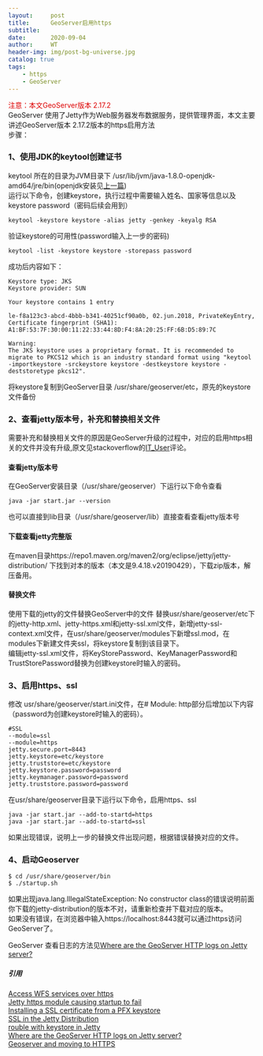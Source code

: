 ```yaml
---
layout:     post
title:      GeoServer启用https
subtitle:   
date:       2020-09-04
author:     WT
header-img: img/post-bg-universe.jpg
catalog: true
tags:
    - https
    - GeoServer  
---
```

<font color="#dd0000">注意：本文GeoServer版本 2.17.2</font>  
GeoServer 使用了Jetty作为Web服务器发布数据服务，提供管理界面，本文主要讲述GeoServer版本 2.17.2版本的https启用方法   
步骤：  
### 1、使用JDK的keytool创建证书
keytool 所在的目录为JVM目录下 /usr/lib/jvm/java-1.8.0-openjdk-amd64/jre/bin(openjdk安装见[上一篇](http://www.spatial.pro/2020/09/03/%E5%9C%A8Ubuntu%E4%B8%8A%E5%AE%89%E8%A3%85GeoServer/))    
运行以下命令，创建keystore，执行过程中需要输入姓名、国家等信息以及keystore password（密码后续会用到）
```
keytool -keystore keystore -alias jetty -genkey -keyalg RSA
```
验证keystore的可用性(password输入上一步的密码)
```
keytool -list -keystore keystore -storepass password
```
成功后内容如下：
```
Keystore type: JKS
Keystore provider: SUN

Your keystore contains 1 entry

le-f8a123c3-abcd-4bbb-b341-40251cf90a0b, 02.jun.2018, PrivateKeyEntry,
Certificate fingerprint (SHA1): A1:BF:53:7F:30:00:11:22:33:44:8D:F4:8A:20:25:FF:6B:D5:89:7C

Warning:
The JKS keystore uses a proprietary format. It is recommended to migrate to PKCS12 which is an industry standard format using "keytool -importkeystore -srckeystore keystore -destkeystore keystore -deststoretype pkcs12".
```
将keystore复制到GeoServer目录 /usr/share/geoserver/etc，原先的keystore文件备份  
### 2、查看jetty版本号，补充和替换相关文件
需要补充和替换相关文件的原因是GeoServer升级的过程中，对应的启用https相关的文件并没有升级,原文见stackoverflow的[IT_User](https://stackoverflow.com/questions/61220799/jetty-https-module-causing-startup-to-fail)评论。

#### 查看jetty版本号  
在GeoServer安装目录（/usr/share/geoserver）下运行以下命令查看
```
java -jar start.jar --version
```
也可以直接到lib目录（/usr/share/geoserver/lib）直接查看查看jetty版本号 
#### 下载查看jetty完整版
在maven目录https://repo1.maven.org/maven2/org/eclipse/jetty/jetty-distribution/ 下找到对本的版本（本文是9.4.18.v20190429），下载zip版本，解压备用。
#### 替换文件
使用下载的jetty的文件替换GeoServer中的文件
替换usr/share/geoserver/etc下的jetty-http.xml、jetty-https.xml和jetty-ssl.xml文件，新增jetty-ssl-context.xml文件，在usr/share/geoserver/modules下新增ssl.mod，在modules下新建文件夹ssl，将keystore复制到该目录下。  
编辑jetty-ssl.xml文件，将KeyStorePassword、KeyManagerPassword和TrustStorePassword替换为创建keystore时输入的密码。
### 3、启用https、ssl
修改 usr/share/geoserver/start.ini文件，在# Module: http部分后增加以下内容（password为创建keystore时输入的密码）。

```
#SSL
--module=ssl
--module=https
jetty.secure.port=8443
jetty.keystore=etc/keystore
jetty.truststore=etc/keystore
jetty.keystore.password=password
jetty.keymanager.password=password
jetty.truststore.password=password
```
在usr/share/geoserver目录下运行以下命令，启用https、ssl
```
java -jar start.jar --add-to-startd=https
java -jar start.jar --add-to-startd=ssl
```
如果出现错误，说明上一步的替换文件出现问题，根据错误替换对应的文件。
### 4、启动Geoserver
```
$ cd /usr/share/geoserver/bin
$ ./startup.sh
```
如果出现java.lang.IllegalStateException: No constructor class的错误说明前面你下载的jetty-distribution的版本不对，请重新检查并下载对应的版本。  
如果没有错误，在浏览器中输入https://localhost:8443就可以通过https访问GeoServer了。


GeoServer 查看日志的方法见[Where are the GeoServer HTTP logs on Jetty server?](https://gis.stackexchange.com/questions/362767/where-are-the-geoserver-http-logs-on-jetty-server)

##### 引用  
[Access WFS services over https](https://sourceforge.net/p/geoserver/mailman/message/36700076/)  
[Jetty https module causing startup to fail](https://stackoverflow.com/questions/61220799/jetty-https-module-causing-startup-to-fail)  
[Installing a SSL certificate from a PFX keystore](http://kjetilpettersson.blogspot.com/2018/06/geoserver-2121jetty-installing-ssl.html)   
[SSL in the Jetty Distribution](https://www.eclipse.org/jetty/documentation/current/jetty-ssl-distribution.html)  
[rouble with keystore in Jetty](https://sourceforge.net/p/geoserver/mailman/geoserver-users/thread/05AABE56C244ED43A7C5796139045A53EB6B6F2D%40VMX01B.purmerend.local/#msg36014688)  
[Where are the GeoServer HTTP logs on Jetty server?](https://gis.stackexchange.com/questions/362767/where-are-the-geoserver-http-logs-on-jetty-server)  
[Geoserver and moving to HTTPS](https://stackoverflow.com/questions/60597777/geoserver-and-moving-to-https)
